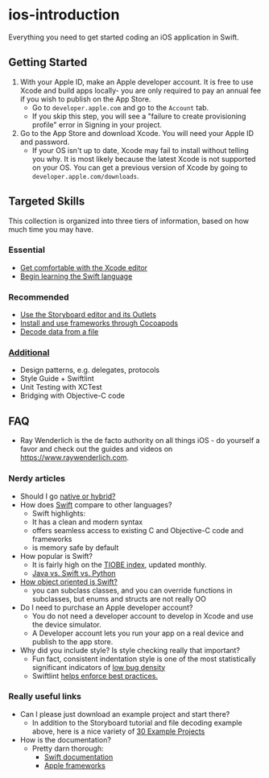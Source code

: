 # ios-introduction
Everything you need to get started coding an iOS application in Swift.

## Getting Started

1. With your Apple ID, make an Apple developer account. It is free to use Xcode and build apps locally- you are only required
    to pay an annual fee if you wish to publish on the App Store.
    - Go to `developer.apple.com` and go to the `Account` tab.
    - If you skip this step, you will see a "failure to create provisioning profile" error in Signing in your project.
2. Go to the App Store and download Xcode. You will need your Apple ID and password.
    - If your OS isn't up to date, Xcode may fail to install without telling you why. It is most likely because 
    the latest Xcode is not supported on your OS. You can get a previous version of Xcode by going to 
    `developer.apple.com/downloads`.
    
## Targeted Skills

This collection is organized into three tiers of information, based on how much time you may have.

### Essential
- [Get comfortable with the Xcode editor](./Xcode.md)
- [Begin learning the Swift language](./Swift.md)

### Recommended
- [Use the Storyboard editor and its Outlets](./Storyboards.md)
- [Install and use frameworks through Cocoapods](./Cocoapods.md)
- [Decode data from a file](./JSONHandling.playground)

### [Additional](./Additional.md)
- Design patterns, e.g. delegates, protocols
- Style Guide + Swiftlint
- Unit Testing with XCTest
- Bridging with Objective-C code

## FAQ

- Ray Wenderlich is the de facto authority on all things iOS - do yourself a favor and check out the guides and videos on https://www.raywenderlich.com.

### Nerdy articles
- Should I go [native or hybrid?](https://hackernoon.com/react-native-vs-real-native-apps-which-is-better-a8383d6f7ca5)
- How does [Swift](https://en.wikipedia.org/wiki/Swift_(programming_language)#Comparisons_to_other_languages) compare to other languages?
    - Swift highlights:
   	- It has a clean and modern syntax
	- offers seamless access to existing C and Objective-C code and frameworks
	- is memory safe by default
- How popular is Swift?
    - It is fairly high on the [TIOBE index](https://www.tiobe.com/tiobe-index/), updated monthly.
    - [Java vs. Swift vs. Python](https://stackshare.io/stackups/java-vs-swift-vs-python)
- [How object oriented is Swift?](https://skookum.com/blog/swift-blurs-the-lines-of-programming-paradigms)
	- you can subclass classes, and you can override functions in subclasses, but enums and structs are not really OO
- Do I need to purchase an Apple developer account?
    - You do not need a developer account to develop in Xcode and use the device simulator.
    - A Developer account lets you run your app on a real device and publish to the app store.
- Why did you include style? Is style checking really that important?
    - Fun fact, consistent indentation style is one of the most statistically significant indicators of [low bug density](https://books.google.com/books?id=hjEFCAAAQBAJ&pg=PR22&lpg=PR22&dq=Consistent+indentation+style+is+one+of+the+most+statistically+significant+indicators+of+low+bug+density.&source=bl&ots=T7eLrGZFOo&sig=2WnH3QqMLJntoIyfPnQC2jg86no&hl=en&sa=X&ved=2ahUKEwjb6O-d84PdAhVQX60KHUzTAOwQ6AEwAHoECAAQAQ#v=onepage&q=Consistent%20indentation%20style%20is%20one%20of%20the%20most%20statistically%20significant%20indicators%20of%20low%20bug%20density.&f=false)
    - Swiftlint [helps enforce best practices.](https://theswiftpost.co/using-swiftlint-and-danger-for-swift-best-practices/)

### Really useful links
- Can I please just download an example project and start there?
	- In addition to the Storyboard tutorial and file decoding example above, here is a nice variety of [30 Example Projects](https://github.com/soapyigu/Swift-30-Projects)
- How is the documentation?
    - Pretty darn thorough:
        - [Swift documentation](https://docs.swift.org/swift-book/LanguageGuide/TheBasics.html)
        - [Apple frameworks](https://developer.apple.com/documentation/)


